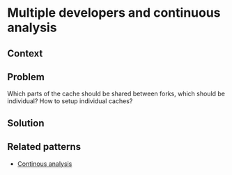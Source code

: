 # Multiple developers and continuous analysis

## Context

## Problem
Which parts of the cache should be shared between forks, which should be individual? How to setup individual caches?

## Solution

## Related patterns
* [Continous analysis](continuous-analysis.md)
